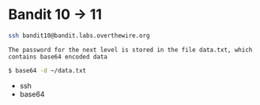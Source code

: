 # Bandit 10 -> 11

```bash
ssh bandit10@bandit.labs.overthewire.org
```

```
The password for the next level is stored in the file data.txt, which contains base64 encoded data
```

```bash
$ base64 -d ~/data.txt
```

* ssh
* base64
